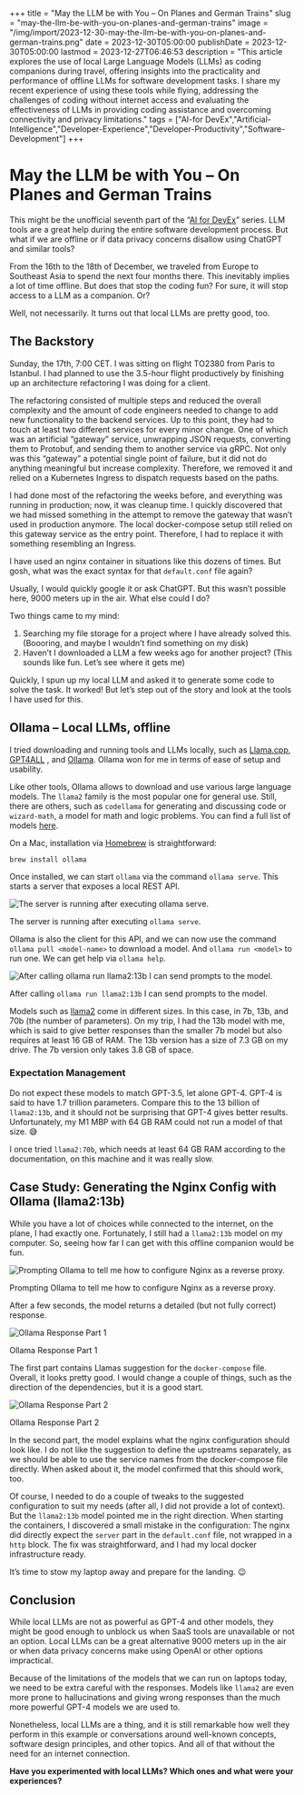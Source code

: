 +++
title = "May the LLM be with You – On Planes and German Trains"
slug = "may-the-llm-be-with-you-on-planes-and-german-trains"
image = "/img/import/2023-12-30-may-the-llm-be-with-you-on-planes-and-german-trains.png"
date = 2023-12-30T05:00:00
publishDate = 2023-12-30T05:00:00
lastmod = 2023-12-27T06:46:53
description = "This article explores the use of local Large Language Models (LLMs) as coding companions during travel, offering insights into the practicality and performance of offline LLMs for software development tasks. I share my recent experience of using these tools while flying, addressing the challenges of coding without internet access and evaluating the effectiveness of LLMs in providing coding assistance and overcoming connectivity and privacy limitations."
tags = ["AI-for DevEx","Artificial-Intelligence","Developer-Experience","Developer-Productivity","Software-Development"]
+++
# May the LLM be with You – On Planes and German Trains

This might be the unofficial seventh part of the “[AI for DevEx](/blog/tag/ai-for-devex/)” series. LLM tools are a great help during the entire software development process. But what if we are offline or if data privacy concerns disallow using ChatGPT and similar tools?

From the 16th to the 18th of December, we traveled from Europe to Southeast Asia to spend the next four months there. This inevitably implies a lot of time offline. But does that stop the coding fun? For sure, it will stop access to a LLM as a companion. Or?

Well, not necessarily. It turns out that local LLMs are pretty good, too.

## The Backstory

Sunday, the 17th, 7:00 CET. I was sitting on flight TO2380 from Paris to Istanbul. I had planned to use the 3.5-hour flight productively by finishing up an architecture refactoring I was doing for a client.

The refactoring consisted of multiple steps and reduced the overall complexity and the amount of code engineers needed to change to add new functionality to the backend services. Up to this point, they had to touch at least two different services for every minor change. One of which was an artificial “gateway” service, unwrapping JSON requests, converting them to Protobuf, and sending them to another service via gRPC. Not only was this “gateway” a potential single point of failure, but it did not do anything meaningful but increase complexity. Therefore, we removed it and relied on a Kubernetes Ingress to dispatch requests based on the paths.

I had done most of the refactoring the weeks before, and everything was running in production; now, it was cleanup time. I quickly discovered that we had missed something in the attempt to remove the gateway that wasn’t used in production anymore. The local docker-compose setup still relied on this gateway service as the entry point. Therefore, I had to replace it with something resembling an Ingress.

I have used an nginx container in situations like this dozens of times. But gosh, what was the exact syntax for that `default.conf` file again?

Usually, I would quickly google it or ask ChatGPT. But this wasn’t possible here, 9000 meters up in the air. What else could I do?

Two things came to my mind:

1. Searching my file storage for a project where I have already solved this. (Boooring, and maybe I wouldn’t find something on my disk)
2. Haven’t I downloaded a LLM a few weeks ago for another project? (This sounds like fun. Let’s see where it gets me)

Quickly, I spun up my local LLM and asked it to generate some code to solve the task. It worked! But let’s step out of the story and look at the tools I have used for this.

## Ollama – Local LLMs, offline

I tried downloading and running tools and LLMs locally, such as [Llama.cpp](https://github.com/ggerganov/llama.cpp), [GPT4ALL](https://gpt4all.io/index.html) , and [Ollama](https://ollama.ai/). Ollama won for me in terms of ease of setup and usability.

Like other tools, Ollama allows to download and use various large language models. The `llama2` family is the most popular one for general use. Still, there are others, such as `codellama` for generating and discussing code or `wizard-math`, a model for math and logic problems. You can find a full list of models [here](https://ollama.ai/library).

On a Mac, installation via [Homebrew](https://brew.sh/) is straightforward:

```
brew install ollama

```

Once installed, we can start `ollama` via the command `ollama serve`. This starts a server that exposes a local REST API.

![The server is running after executing ollama serve.](https://unblocked.engineering/wp-content/uploads/2023/12/ollama-serve.png)

The server is running after executing `ollama serve`.

Ollama is also the client for this API, and we can now use the command `ollama pull <model-name>` to download a model. And `ollama run <model>` to run one. We can get help via `ollama help`.

![After calling ollama run llama2:13b I can send prompts to the model.](https://unblocked.engineering/wp-content/uploads/2023/12/ollama-run.png)

After calling `ollama run llama2:13b` I can send prompts to the model.

Models such as [llama2](https://ollama.ai/library/llama2) come in different sizes. In this case, in 7b, 13b, and 70b (the number of parameters). On my trip, I had the 13b model with me, which is said to give better responses than the smaller 7b model but also requires at least 16 GB of RAM. The 13b version has a size of 7.3 GB on my drive. The 7b version only takes 3.8 GB of space.

### Expectation Management

Do not expect these models to match GPT-3.5, let alone GPT-4\. GPT-4 is said to have 1.7 trillion parameters. Compare this to the 13 billion of `llama2:13b`, and it should not be surprising that GPT-4 gives better results. Unfortunately, my M1 MBP with 64 GB RAM could not run a model of that size. 😅

I once tried `llama2:70b`, which needs at least 64 GB RAM according to the documentation, on this machine and it was really slow.

## Case Study: Generating the Nginx Config with Ollama (llama2:13b)

While you have a lot of choices while connected to the internet, on the plane, I had exactly one. Fortunately, I still had a `llama2:13b` model on my computer. So, seeing how far I can get with this offline companion would be fun.

![Prompting Ollama to tell me how to configure Nginx as a reverse proxy.](https://unblocked.engineering/wp-content/uploads/2023/12/ollama-prompt.png)

Prompting Ollama to tell me how to configure Nginx as a reverse proxy.

After a few seconds, the model returns a detailed (but not fully correct) response.

![Ollama Response Part 1](https://unblocked.engineering/wp-content/uploads/2023/12/response-1.png)

Ollama Response Part 1

The first part contains Llamas suggestion for the `docker-compose` file. Overall, it looks pretty good. I would change a couple of things, such as the direction of the dependencies, but it is a good start.

![Ollama Response Part 2](https://unblocked.engineering/wp-content/uploads/2023/12/response-2.png)

Ollama Response Part 2

In the second part, the model explains what the nginx configuration should look like. I do not like the suggestion to define the upstreams separately, as we should be able to use the service names from the docker-compose file directly. When asked about it, the model confirmed that this should work, too. 

Of course, I needed to do a couple of tweaks to the suggested configuration to suit my needs (after all, I did not provide a lot of context). But the `llama2:13b` model pointed me in the right direction. When starting the containers, I discovered a small mistake in the configuration: The nginx did directly expect the `server` part in the `default.conf` file, not wrapped in a `http` block. The fix was straightforward, and I had my local docker infrastructure ready.

It’s time to stow my laptop away and prepare for the landing. 😉

## Conclusion

While local LLMs are not as powerful as GPT-4 and other models, they might be good enough to unblock us when SaaS tools are unavailable or not an option. Local LLMs can be a great alternative 9000 meters up in the air or when data privacy concerns make using OpenAI or other options impractical. 

Because of the limitations of the models that we can run on laptops today, we need to be extra careful with the responses. Models like `llama2` are even more prone to hallucinations and giving wrong responses than the much more powerful GPT-4 models we are used to.

Nonetheless, local LLMs are a thing, and it is still remarkable how well they perform in this example or conversations around well-known concepts, software design principles, and other topics. And all of that without the need for an internet connection.

**Have you experimented with local LLMs? Which ones and what were your experiences?**
